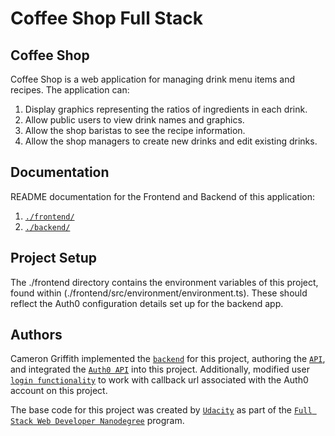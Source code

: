 # Coffee Shop Full Stack

## Coffee Shop

Coffee Shop is a web application for managing drink menu items and recipes. The application can:

1) Display graphics representing the ratios of ingredients in each drink.
2) Allow public users to view drink names and graphics.
3) Allow the shop baristas to see the recipe information.
4) Allow the shop managers to create new drinks and edit existing drinks.

## Documentation

README documentation for the Frontend and Backend of this application:

1. [`./frontend/`](./frontend/README.md)
2. [`./backend/`](./backend/README.md)

## Project Setup

The ./frontend directory contains the environment variables of this project, found within (./frontend/src/environment/environment.ts). These should reflect the Auth0 configuration details set up for the backend app.

## Authors

Cameron Griffith implemented the [`backend`](./backend/) for this project, authoring the [`API`](./backend/src/api.py), and integrated the [`Auth0 API`](./backend/src/auth/auth.py) into this project. Additionally, modified user [`login functionality`](./frontend/src/app/services/auth.service.ts) to work with callback url associated with the Auth0 account on this project.

The base code for this project was created by [`Udacity`](https://www.udacity.com) as part of the [`Full Stack Web Developer Nanodegree`](https://www.udacity.com/course/full-stack-web-developer-nanodegree--nd0044) program.
